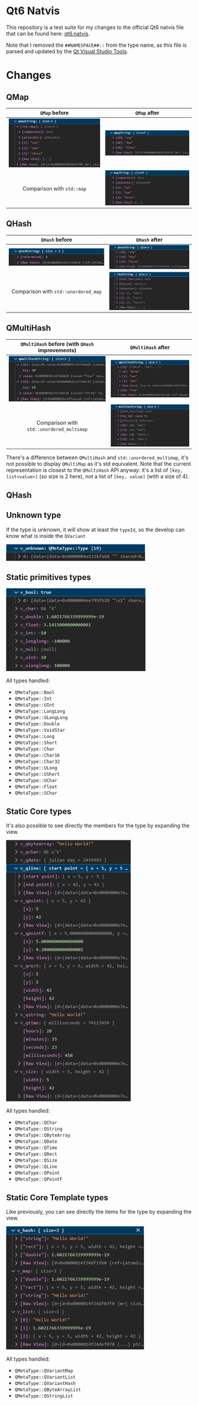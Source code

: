 # Qt6 Natvis

This repository is a test suite for my changes to the official Qt6 natvis file that can be found here: [qt6.natvis](https://code.qt.io/cgit/qt-labs/vstools.git/plain/QtMSBuild/QtMsBuild/qt6.natvis.xml).

Note that I removed the `##NAMESPACE##::` from the type name, as this file is parsed and updated by the [Qt Visual Studio Tools](https://marketplace.visualstudio.com/items?itemName=TheQtCompany.QtVisualStudioTools2022).

# Changes

## QMap

|          `QMap` before          |          `QMap` after          |
|:-------------------------------:|:------------------------------:|
| ![QMap](assets/qmap-before.png) | ![QMap](assets/qmap-after.png) |
|   Comparison with `std::map`    |  ![std::map](assets/map.png)   |


## QHash

|            `QHash` before            |                  `QHash` after                  |
|:------------------------------------:|:-----------------------------------------------:|
|  ![QHash](assets/qhash-before.png)   |        ![QHash](assets/qhash-after.png)         |
| Comparison with `std::unordered_map` | ![std::unordered_map](assets/unordered_map.png) |

## QMultiHash

| `QMultiHash` before (with `QHash` improvements) |                    `QMultiHash` after                     |
|:-----------------------------------------------:|:---------------------------------------------------------:|
|   ![QMultiHash](assets/qmultihash-before.png)   |        ![QMultiHash](assets/qmultihash-after.png)         |
|    Comparison with `std::unordered_multimap`    | ![std::unordered_multimap](assets/unordered_multimap.png) |

There's a difference between `QMultiHash` and `std::unordered_multimap`, it's not possible to display `QMultiMap` as it's std equivalent. Note that the current representation is closest to the `QMultiHash` API anyway: it's a list of `[key, list<value>]` (so size is 2 here), not a list of `[key, value]` (with a size of 4).

## QHash

## Unknown type
If the type is unknown, it will show at least the `typeId`, so the develop can know what is inside the `QVariant`

![QVariant](assets/qvariant-unknown.png)

## Static primitives types

![QVariant](assets/qvariant-static-primitives.png)

All types handled:
- `QMetaType::Bool`
- `QMetaType::Int`
- `QMetaType::UInt`
- `QMetaType::LongLong`
- `QMetaType::ULongLong`
- `QMetaType::Double`
- `QMetaType::VoidStar`
- `QMetaType::Long`
- `QMetaType::Short`
- `QMetaType::Char`
- `QMetaType::Char16`
- `QMetaType::Char32`
- `QMetaType::ULong`
- `QMetaType::UShort`
- `QMetaType::UChar`
- `QMetaType::Float`
- `QMetaType::SChar`

## Static Core types

It's also possible to see directly the members for the type by expanding the view.

![QVariant](assets/qvariant-core-classes.png)

All types handled:
- `QMetaType::QChar`
- `QMetaType::QString`
- `QMetaType::QByteArray`
- `QMetaType::QDate`
- `QMetaType::QTime`
- `QMetaType::QRect`
- `QMetaType::QSize`
- `QMetaType::QLine`
- `QMetaType::QPoint`
- `QMetaType::QPointF`

## Static Core Template types

Like previously, you can see directly the items for the type by expanding the view.

![QVariant](assets/qvariant-core-templates.png)

All types handled:
- `QMetaType::QVariantMap`
- `QMetaType::QVariantList`
- `QMetaType::QVariantHash`
- `QMetaType::QByteArrayList`
- `QMetaType::QStringList`
